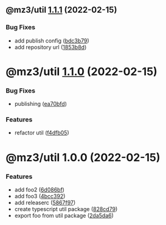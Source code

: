 ## @mz3/util [1.1.1](https://github.com/mz3/mz3/compare/@mz3/util@1.1.0...@mz3/util@1.1.1) (2022-02-15)


### Bug Fixes

* add publish config ([bdc3b79](https://github.com/mz3/mz3/commit/bdc3b799c33f8d60742201e9b080b52fc8e822f6))
* add repository url ([1853b8d](https://github.com/mz3/mz3/commit/1853b8d26a714aa9fdc8ee41a20262974d7f016d))

# @mz3/util [1.1.0](https://github.com/mz3/mz3/compare/@mz3/util@1.0.0...@mz3/util@1.1.0) (2022-02-15)


### Bug Fixes

* publishing ([ea70bfd](https://github.com/mz3/mz3/commit/ea70bfd0e48fb198525d08a1d50591490501f780))


### Features

* refactor util ([f4dfb05](https://github.com/mz3/mz3/commit/f4dfb059c7a6ebaab4cf8d5f816b042273a32995))

# @mz3/util 1.0.0 (2022-02-15)


### Features

* add foo2 ([6d086bf](https://github.com/mz3/mz3/commit/6d086bf702edbf296a63b9f45c18d64ecf8b6206))
* add foo3 ([4bcc392](https://github.com/mz3/mz3/commit/4bcc392d1513cfd42814f22e18139132da23b2b0))
* add releaserc ([5867f97](https://github.com/mz3/mz3/commit/5867f973e04beb8aaa4f97eea0acd70301531484))
* create typescript util package ([828cd79](https://github.com/mz3/mz3/commit/828cd795600042c6327ff27a2c414bb3caf2ac4e))
* export foo from util package ([2da5da6](https://github.com/mz3/mz3/commit/2da5da6e9ed5643d704d83030f25baf7159d3a16))
